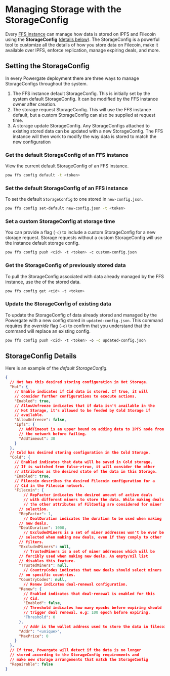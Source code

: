 # Managing Storage with the StorageConfig

Every [FFS instance](ffs.md) can manage how data is stored on IPFS and Filecoin using the **StorageConfig** ([details below](#storageconfig-details)). The StorageConfig is a powerful tool to customize all the details of how you store data on Filecoin, make it available over IPFS, enforce replication, manage expiring deals, and more.

## Setting the StorageConfig

In every Powergate deployment there are three ways to manage StorageConfigs throughout the system.

1. The FFS instance default StorageConfig. This is initially set by the system default StorageConfig. It can be modified by the FFS instance owner after creation.
2. The storage request StorageConfig. This will use the FFS instance default, but a custom StorageConfig can also be supplied at request time.
3. A storage update StorageConfig. Any StorageConfigs attached to existing stored data can be updated with a new StorageConfig. The FFS instance will then work to modify the way data is stored to match the new configuration

### Get the default StorageConfig of an FFS instance

View the current default StorageConfig of an FFS instance. 

```bash
pow ffs config default -t <token>
```

### Set the default StorageConfig of an FFS instance

To set the default `StorageConfig` to one stored in `new-config.json`.

```bash
pow ffs config set-default new-config.json -t <token>
```

### Set a custom StorageConfig at storage time

You can provide a flag (`-c`) to include a custom StorageConfig for a new storage request. Storage requests without a custom StorageConfig will use the instance default storage config.

```bash
pow ffs config push <cid> -t <token> -c custom-config.json
```

### Get the StorageConfig of previously stored data

To pull the StorageConfig associated with data already managed by the FFS instance, use the _<cid>_ of the stored data.

```bash
pow ffs config get <cid> -t <token>
```

### Update the StorageConfig of existing data

To update the StorageConfig of data already stored and managed by the Powergate with a new config stored in `updated-config.json`. This command requires the _override_ flag (`-o`) to confirm that you understand that the command will replace an existing config.

```bash
pow ffs config push <cid> -t <token> -o -c updated-config.json
```

## StorageConfig Details

Here is an example of the _default StorageConfig_.

```JSON
{
  // Hot has this desired storing configuration in Hot Storage.
  "Hot": {
    // Enable indicates if Cid data is stored. If true, it will
    // consider further configurations to execute actions.
    "Enabled": true,
    // AllowUnfreeze indicates that if data isn't available in the
    // Hot Storage, it's allowed to be feeded by Cold Storage if
    // available.
    "AllowUnfreeze": false,
    "Ipfs": {
      // AddTimeout is an upper bound on adding data to IPFS node from
      // the network before failing.
      "AddTimeout": 30
    }
  },
  // Cold has desired storing configuration in the Cold Storage.
  "Cold": {
    // Enabled indicates that data will be saved in Cold storage.
    // If is switched from false->true, it will consider the other
    // attributes as the desired state of the data in this Storage.
    "Enabled": true,
    // Filecoin describes the desired Filecoin configuration for a
    // Cid in the Filecoin network.
    "Filecoin": {
    	// RepFactor indicates the desired amount of active deals
    	// with different miners to store the data. While making deals
    	// the other attributes of FilConfig are considered for miner
      // selection.
      "RepFactor": 1,
    	// DealDuration indicates the duration to be used when making
      // new deals.
      "DealDuration": 1000,
    	// ExcludedMiners is a set of miner addresses won't be ever be
      // selected when making new deals, even if they comply to other
      // filters.
      "ExcludedMiners": null,
    	// TrustedMiners is a set of miner addresses which will be
      // forcibly used when making new deals. An empty/nil list
      // disables this feature.
      "TrustedMiners": null,
    	// CountryCodes indicates that new deals should select miners
      // on specific countries.
      "CountryCodes": null,
    	// Renew indicates deal-renewal configuration.
      "Renew": {
        // Enabled indicates that deal-renewal is enabled for this
        // Cid.
        "Enabled": false,
        // Threshold indicates how many epochs before expiring should
        // trigger deal renewal. e.g: 100 epoch before expiring.
        "Threshold": 0
      },
    	// Addr is the wallet address used to store the data in filecoin
      "Addr": "<unique>",
      "MaxPrice": 0
    }
  },
  // If true, Powergate will detect if the data is no longer
  // stored according to the StorageConfig requirements and
  // make new storage arrangements that match the StorageConfig
  "Repairable": false
}
```

<br/>
